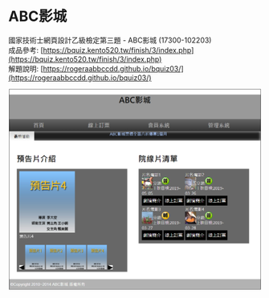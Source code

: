 # ABC影城

國家技術士網頁設計乙級檢定第三題 - ABC影城 \(17300-102203\)  
成品參考: [https://bquiz.kento520.tw/finish/3/index.php](https://bquiz.kento520.tw/finish/3/index.php)  
解題說明: [https://rogeraabbccdd.github.io/bquiz03/](https://rogeraabbccdd.github.io/bquiz03/)

![ABC影城](./3.png)
